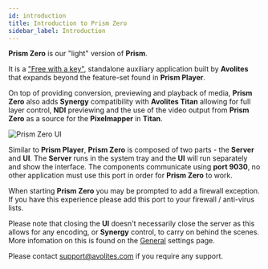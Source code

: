 ```yaml
---
id: introduction
title: Introduction to Prism Zero
sidebar_label: Introduction
---
```


**Prism Zero** is our "light" version of **Prism**. 

It is a ["Free with a key"](../licensing), standalone auxiliary application built by **Avolites** that expands beyond the feature-set found in **Prism Player**. 

On top of providing conversion, previewing and playback of media, **Prism Zero** also adds **Synergy** compatibility with **Avolites Titan** allowing for full layer control, **NDI** previewing and the use of the video output from **Prism Zero** as a source for the **Pixelmapper** in **Titan**.

![Prism Zero UI](/prismdocs/images/prism-zero-ui.png)

Similar to **Prism Player**, **Prism Zero** is composed of two parts - the **Server** and **UI**. The **Server** runs in the system tray and the **UI** will run separately and show the interface. The components communicate using **port 9030**, no other application must use this port in order for **Prism Zero** to work. 

When starting **Prism Zero** you may be prompted to add a firewall exception. If you have this experience please add this port to your firewall / anti-virus lists.

Please note that closing the **UI** doesn't necessarily close the server as this allows for any encoding, or **Synergy** control, to carry on behind the scenes. More infomation on this is found on the [General](./settings/settings-general) settings page.

Please contact <a href="mailto:support@avolites.com?subject=Prism%20Zero:">support@avolites.com</a> if you require any support.

